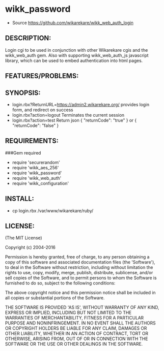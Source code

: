 # wikk_password

* Source https://github.com/wikarekare/wikk_web_auth_login

## DESCRIPTION:

Login cgi to be used in conjunction with other Wikarekare cgis and the wikk_web_auth gem. Also with supporting wikk_web_auth_js javascript library, which can be used to embed authentication into html pages.

## FEATURES/PROBLEMS:


## SYNOPSIS:

* login.rbx?ReturnURL=https://admin2.wikarekare.org/ provides login form, and redirect on success
* login.rbx?action=logout Terminates the current session
* login.rbx?action=test Return json { "returnCode": "true" } or { "returnCode": "false" }

## REQUIREMENTS:

###Gem required
* require 'securerandom'
* require 'wikk_aes_256'
* require 'wikk_password'
* require 'wikk_web_auth'
* require 'wikk_configuration'

## INSTALL:

* cp login.rbx /var/www/wikarekare/ruby/

## LICENSE:

(The MIT License)

Copyright (c) 2004-2016

Permission is hereby granted, free of charge, to any person obtaining
a copy of this software and associated documentation files (the
'Software'), to deal in the Software without restriction, including
without limitation the rights to use, copy, modify, merge, publish,
distribute, sublicense, and/or sell copies of the Software, and to
permit persons to whom the Software is furnished to do so, subject to
the following conditions:

The above copyright notice and this permission notice shall be
included in all copies or substantial portions of the Software.

THE SOFTWARE IS PROVIDED 'AS IS', WITHOUT WARRANTY OF ANY KIND,
EXPRESS OR IMPLIED, INCLUDING BUT NOT LIMITED TO THE WARRANTIES OF
MERCHANTABILITY, FITNESS FOR A PARTICULAR PURPOSE AND NONINFRINGEMENT.
IN NO EVENT SHALL THE AUTHORS OR COPYRIGHT HOLDERS BE LIABLE FOR ANY
CLAIM, DAMAGES OR OTHER LIABILITY, WHETHER IN AN ACTION OF CONTRACT,
TORT OR OTHERWISE, ARISING FROM, OUT OF OR IN CONNECTION WITH THE
SOFTWARE OR THE USE OR OTHER DEALINGS IN THE SOFTWARE.
